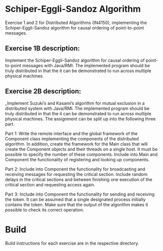 # Schiper-Eggli-Sandoz Algorithm

Exercise 1 and 2 for Distributed Algorithms (IN4150), implementing the Schiper-Eggli-Sandoz algorithm for causal ordering
of point-to-point messages.

## Exercise 1B description:

Implement the Schiper-Eggli-Sandoz algorithm for causal ordering of point-to-point messages with Java/RMI. The implemented program should be truly distributed in that the it can be demonstrated to run across multiple physical machines.

## Exercise 2B description:

_Implement Suzuki’s and Kasami’s algorithm for mutual exclusion in a distributed system with Java/RMI. The implemented program should be truly distributed in that the it can be demonstrated to run across multiple physical machines. The assignment can be split up into the following three part.

Part 1:
Write the remote interface and the global framework of the Component class implementing the components of the distributed algorithm. In addition, create the framework for the Main class that will create the Component objects and their threads on a single host. It must be possible to specify the number of these components. Include into Main and Component the functionality of registering and looking up components.

Part 2:
Include into Component the functionality for broadcasting and receiving messages for requesting the critical section. Include random delays in the critical sections and between finishing one execution of the critical section and requesting access again.

Part 3:
Include into Component the functionality for sending and receiving the token. It can be assumed
that a single designated process initially contains the token. Make sure that the output of the algorithm makes it possible to check its correct operation.

# Build

Build instructions for each exercise are in the respective directory.
